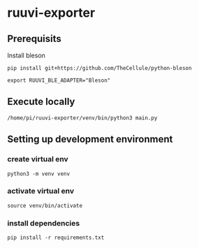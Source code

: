 # ruuvi-exporter

## Prerequisits

Install bleson
```
pip install git+https://github.com/TheCellule/python-bleson
```

```
export RUUVI_BLE_ADAPTER="Bleson"
```


## Execute locally
```
/home/pi/ruuvi-exporter/venv/bin/python3 main.py
```

## Setting up development environment

### create virtual env
```
python3 -m venv venv
```

### activate virtual env
```
source venv/bin/activate
```

### install dependencies
```
pip install -r requirements.txt
```
